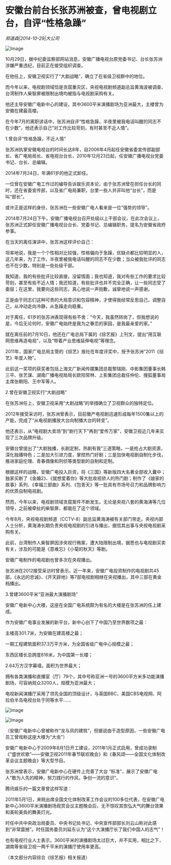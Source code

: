 # 安徽台前台长张苏洲被查，曾电视剧立台，自评“性格急躁”

*郑道森|2014-10-29|大公司*

![Image](http://p2.pstatp.com/large/pgc-image/15216088700775ccc415291)

10月29日，据中纪委监察部网站消息，安徽广播电视台原党委书记、台长张苏洲涉嫌严重违纪，目前正在接受组织调查。

在他任上，安徽卫视实行了“大剧战略”，确立了在省级卫视群中的地位。

而今年以来，电视剧领域恰是贪腐重灾区，央视电视剧频道副总监黄海波被调查、台湾制作人柴智屏被限制出境均被指与电视剧采购有关。

他还主导安徽广电新中心的建设，其中3600平米演播剧场为亚洲最大，主楼曾为安徽在建最高楼。

在今年7月的离职讲话中，张苏洲自评“性格急躁，半夜里被我电话叫醒的同志不在少数”，他还表示自己“对工作比较苛刻，有时甚至不近人情”。

1.曾自评“性格急躁，不近人情”

张苏洲执掌安徽电视台的时间长达8年，自2006年4月起任安徽省委宣传部副部长、省广电局局长、省电视台台长，2010年12月23日起，任安徽广播电视台党委书记、台长、总编辑。

2014年7月24日，年满61岁的他正式卸任。

一位曾在安徽广电工作过的编导告诉娱乐资本论，由于张苏洲曾在担任台长的同时，还在省委宣传部，以及省广电局兼职，台里一些人并非叫他“台长”，而是叫“部长”。

或许正是这样的身份，张苏洲在一些安徽广电人看来是一位“强势的领导”。

2014年7月24日下午，安徽广播电视台召开处级以上干部会议，在此次会议上，张苏洲正式卸任安徽广播电视台台长、党委书记、总编辑职务，提名为安徽省政府参事。

在当天的离任演讲中，张苏洲这样评价自己：

坦率地说，我是一个个性相对比较强，性格偏向于急躁，优缺点都比较明显的人，这几年来，为了工作，半夜里被我电话叫醒的同志不在少数；当众被我批评的同志也不在少数，特别是一些处级干部。

我知道，我的有些批评比较直接，没留情面；我也知道，我对有些工作的要求比较苛刻，甚至有些不近人情；我还知道，有些批评也并不完全正确，让一些同志受了委屈；在这里，我要向这些同志，真心地说一声抱歉，诚挚地说一声感谢。

正是由于同志们这种可贵的大局意识和包容精神，才使得我经常反思自己，调整自己，从冲动走向冷静，从急躁走向稳重。

对于离任，61岁的张苏洲表现得有些不舍：“今天，我虽然转岗了，但我想说的是，今后无论何时，安徽广电始终是我为之眷恋的家园，是我最亲爱的家。”

就在离任前的7月10日，他还在广电总局下属的《综艺报》上刊文，提出“用互联网思维再造电视”，以及“带着产业思维延伸电视”等理念。

2011年，国家广电总局主管的《综艺》报社在年度评奖中，授予张苏洲“2011《综艺》年度人物”。

此前这一奖项的获奖者包括上海文广新闻传媒集团总裁黎瑞刚、中影集团董事长韩三平、张艺谋、湖南广播电视局局长欧阳常林、上影集团总裁任仲伦、搜狐董事局主席张朝阳、王中军等人。

2.曾在安徽卫视实行“大剧战略”

在张苏洲任上，安徽卫视采用“大剧战略”的举措确立了卫视群众的独特定位。

2012年接受采访时，张苏洲曾表示，目前徽产电视剧迅速形成每年1500集以上的产能，完成了“从电视剧播放大台向制播大台的转变”。

他还表示，从“电视剧大卖场”到“剧行天下”再到“爱传万家”，安徽卫视近几年来实现了三次品牌升级。

安徽台曾提出了“大剧独播，长剧定制，热剧有我”三道策略，一是抢占大剧资源，深化独播特色；二是加大引进力度，掌控热门好剧；三是加快电视剧自制化步伐，推进家庭伦理、青春偶像和刑侦等类型剧的自制和定制。

根据这样的战略，安徽广电投入巨资，将《三国》等新版四大名著全部收入囊中；独家买断了《金婚2》、《就想爱着你》等大批收视骄人的热门剧；制作了《娘家的故事》系列、《幸福三部曲》系列、《包青天》等一批具有市场号召力和品牌影响力的优质自制电视剧。

然而，今年以来，电视剧领域贪腐案件不断发生。无论是央视八套的黄海涛等几位领导，之前被牵扯的柴智屏，都栽在了这个领域。

今年8月，央视电视剧频道（CCTV-8）副总监黄海涛被有关部门带走。央视内部人士分析，黄海涛长期负责央视电视剧的引进与播出，据信其出事与央视电视剧采购有关。

此前，台湾制作人柴智屏因涉央视行贿案，遭大陆限制出境，据悉也与电视剧买卖有关，涉及的可能是《意难忘》《小菊的秋天》等剧。

安徽广电制作的电视剧也曾多次在央视播出。

张苏洲在2012接受采访时曾表示，近一年来，安徽广电投资制作的电视剧共45部，《永远的忠诚》、《开天辟地》等7部电视剧相继在央视播出，其中三部在黄金档播出。

3.曾建3600平米“亚洲最大演播剧场”

安徽广电新中心大楼，这座在全国广电系统颇为有名的大楼是在张苏洲的任上建成。

作为安徽广电事业发展的新平台，新中心创下了中国乃至世界数项之最：

主楼高301.7米，为安徽在建高楼之最；

一期工程建筑面积37.3万平方米，为全国省级广电中心规模之最；

东西区楼长总跨度816米，为中国第一长楼；

2.64万方汉字幕墙，面积为世界最大；

拥有各类演播和直播室（厅）79个，其中号称亚洲一号的3600平方米多功能演播剧场，可容纳观众3200人，规模为亚洲最大；

电视新闻演播厅采用了领先全国的顶级设计，与英国BBC、美国CBS电视网、阿拉伯半岛电视台处于同等水平……

![Image](http://p2.pstatp.com/large/pgc-image/1521608870216762298afaf)

![Image](http://p2.pstatp.com/large/pgc-image/1521608870134bd86ebde60)

（安徽广电新中心曾被称作“龙与凤的建筑”，但据说由于造型原因，一些安徽广电员工曾戏称这座大楼为“大虫"）

安徽广电新中心于2009年8月1日开工建设，2011年1月正式启用，曾成功录制《“盛世欢歌”——安徽卫视2011年春节联欢晚会》和《春风颂——全国文化体制改革会议主题晚会》等大型节目。

张苏洲曾表示，安徽广电新中心在硬件上完善了大台 “标准”，展示了安徽广电人“敢为人先的精神，努力践行的作风，争创一流的意识”。

腾讯娱乐的一篇文章曾这样写道：

2011年5月1日，来皖出席全国文化体制改革工作会议的100多位代表，在安徽广电新中心3600平米演播剧场观赏会议主题晚会后，无不惊叹其恢弘大气的舞台效果和美轮美奂的舞美灯光。

时任中共中央政治局委员、中央书记处书记、中央宣传部部长刘云山称对此感到“非常震撼”。时任国务委员刘延东认为“这个大演播厅长了我们中国人的志气”！

也有电视行业人士表示，3600平米的演播剧场太过巨大，并不实用，相比之下，湖南等省级卫视一两千平米的演播厅使用率更高。

（本文部分内容综合《综艺报》相关报道）

